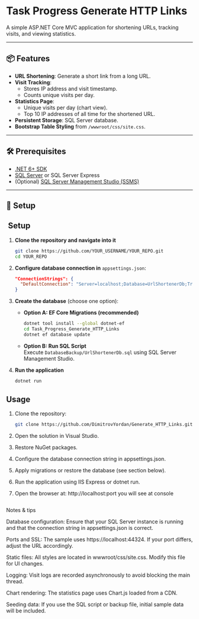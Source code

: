 # Task Progress Generate HTTP Links

A simple ASP.NET Core MVC application for shortening URLs, tracking visits, and viewing statistics.

---

## 📦 Features
- **URL Shortening**: Generate a short link from a long URL.
- **Visit Tracking**:
  - Stores IP address and visit timestamp.
  - Counts unique visits per day.
- **Statistics Page**:
  - Unique visits per day (chart view).
  - Top 10 IP addresses of all time for the shortened URL.
- **Persistent Storage**: SQL Server database.
- **Bootstrap Table Styling** from `/wwwroot/css/site.css`.

---

## 🛠 Prerequisites
- [.NET 6+ SDK](https://dotnet.microsoft.com/en-us/download)
- [SQL Server](https://www.microsoft.com/en-us/sql-server/sql-server-downloads) or SQL Server Express
- (Optional) [SQL Server Management Studio (SSMS)](https://aka.ms/ssmsfullsetup)

---

## 🚀 Setup

## ​ Setup

1. **Clone the repository and navigate into it**  
   ```bash
   git clone https://github.com/YOUR_USERNAME/YOUR_REPO.git
   cd YOUR_REPO
   ```

2. **Configure database connection in** `appsettings.json`:  
   ```json
   "ConnectionStrings": {
     "DefaultConnection": "Server=localhost;Database=UrlShortenerDb;Trusted_Connection=True;MultipleActiveResultSets=true"
   }
   ```

3. **Create the database** (choose one option):

   - **Option A: EF Core Migrations (recommended)**  
     ```bash
     dotnet tool install --global dotnet-ef
     cd Task_Progress_Generate_HTTP_Links
     dotnet ef database update
     ```

   - **Option B: Run SQL Script**  
     Execute `DatabaseBackup/UrlShortenerDb.sql` using SQL Server Management Studio.

4. **Run the application**  
   ```bash
   dotnet run
   ```

## Usage
1. Clone the repository:
   ```bash
   git clone https://github.com/DimitrovYordan/Generate_HTTP_Links.git
2. Open the solution in Visual Studio.

3. Restore NuGet packages.

4. Configure the database connection string in appsettings.json.

5. Apply migrations or restore the database (see section below).

6. Run the application using IIS Express or dotnet run.

7. Open the browser at: http://localhost:port you will see at console
   ```

Notes & tips

Database configuration: Ensure that your SQL Server instance is running and that the connection string in appsettings.json is correct.

Ports and SSL: The sample uses https://localhost:44324. If your port differs, adjust the URL accordingly.

Static files: All styles are located in wwwroot/css/site.css. Modify this file for UI changes.

Logging: Visit logs are recorded asynchronously to avoid blocking the main thread.

Chart rendering: The statistics page uses Chart.js loaded from a CDN.

Seeding data: If you use the SQL script or backup file, initial sample data will be included.
